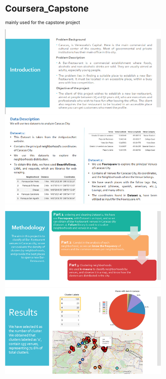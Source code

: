 # Coursera_Capstone
mainly used for the capstone project

<img src="/images/imag.PNG" />
<img src="/images/imag2.PNG" />
<img src="/images/imag3.PNG" />
<img src="/images/imag4.PNG" />
